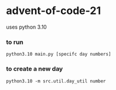 # advent-of-code-21
uses python 3.10

### to run
`python3.10 main.py [specifc day numbers]`

### to create a new day
`python3.10 -m src.util.day_util number`
